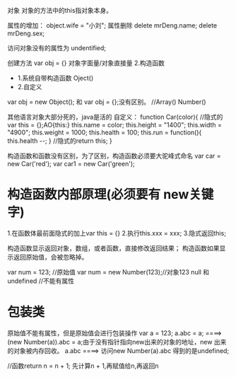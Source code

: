 对象
对象的方法中的this指对象本身。

属性的增加：
object.wife = "小刘";
属性删除
delete mrDeng.name;
delete mrDeng.sex;

访问对象没有的属性为 undentified;

创建方法
var obj = {}  对象字面量/对象直接量
2.构造函数
+   1.系统自带构造函数  Oject()
+   2.自定义

var obj = new Object();
和 var obj = {};没有区别。 //Array()  Number()

其他语言对象大部分死的，java是活的
自定义：
function Car(color){
    //隐式的 var this = {};AO{this:}
    this.name = color;
    this.height = "1400";
    this.width = "4900";
    this.weight = 1000;
    this.health = 100;
    this.run = function(){
        this.health --;
    }
    //隐式的return this;
}

构造函数和函数没有区别，为了区别，构造函数必须要大驼峰式命名
var car = new Car('red');
var car1 = new Car('green');


# 构造函数内部原理(必须要有 new关键字)
1.在函数体最前面隐式的加上var this = {}
2.执行this.xxx = xxx;
3.隐式返回this;

构造函数显示返回对象，数组，或者函数，直接修改返回结果；
构造函数如果显示返回原始值，会被忽略掉。

var num = 123; //原始值
var num = new Number(123);//对象123
null 和 undefined //不能有属性


# 包装类
原始值不能有属性，但是原始值会进行包装操作
var a = 123;
a.abc = a; ====> (new Number(a)).abc = a;由于没有指针指向new出来的对象的地址，new 出来的对象被内存回收。
a.abc ====> 访问new Number(a).abc 得到的是undefined;

//函数return n = n + 1;
先计算n + 1,再赋值给n,再返回n










